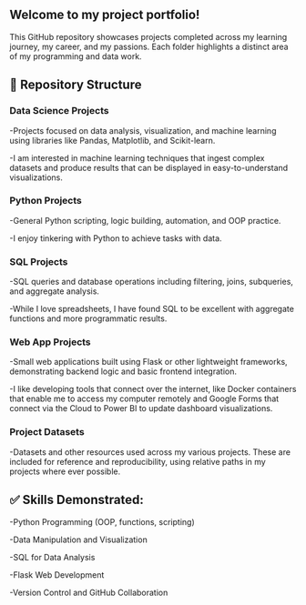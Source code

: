 ## Welcome to my project portfolio! 
This GitHub repository showcases projects completed across my learning journey, my career, and my passions. Each folder highlights a distinct area of my programming and data work.

## 📁 Repository Structure

### Data Science Projects

-Projects focused on data analysis, visualization, and machine learning using libraries like Pandas, Matplotlib, and Scikit-learn.

-I am interested in machine learning techniques that ingest complex datasets and produce results that can be displayed in easy-to-understand visualizations. 

### Python Projects

-General Python scripting, logic building, automation, and OOP practice.

-I enjoy tinkering with Python to achieve tasks with data. 

### SQL Projects

-SQL queries and database operations including filtering, joins, subqueries, and aggregate analysis.

-While I love spreadsheets, I have found SQL to be excellent with aggregate functions and more programmatic results.

### Web App Projects

-Small web applications built using Flask or other lightweight frameworks, demonstrating backend logic and basic frontend integration.

-I like developing tools that connect over the internet, like Docker containers that enable me to access my computer remotely and Google Forms that connect via the Cloud to Power BI to update dashboard visualizations.

### Project Datasets

-Datasets and other resources used across my various projects. These are included for reference and reproducibility, using relative paths in my projects where ever possible.

## ✅ Skills Demonstrated:

-Python Programming (OOP, functions, scripting)

-Data Manipulation and Visualization

-SQL for Data Analysis

-Flask Web Development

-Version Control and GitHub Collaboration

